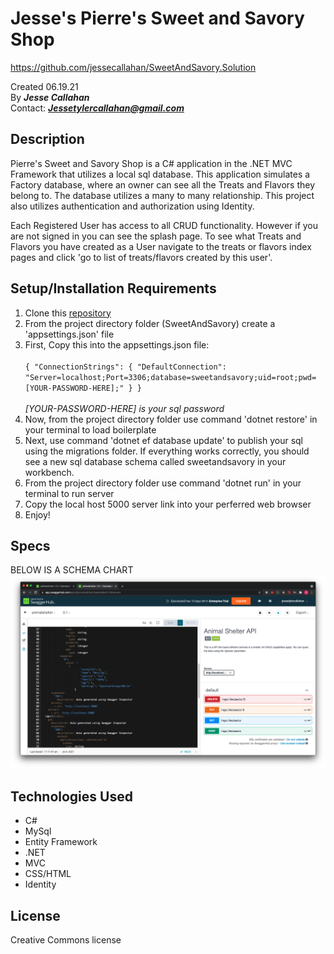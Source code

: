 # Jesse's Pierre's Sweet and Savory Shop
https://github.com/jessecallahan/SweetAndSavory.Solution

Created 06.19.21</br>
By _**Jesse Callahan**_</br>
Contact: _**Jessetylercallahan@gmail.com**_</br>

## Description
Pierre's Sweet and Savory Shop is a C# application in the .NET MVC Framework that utilizes a local sql database. This application simulates a Factory database, where an owner can see all the Treats and Flavors they belong to. The database utilizes a many to many relationship. This project also utilizes authentication and authorization using Identity. 

Each Registered User has access to all CRUD functionality. However if you are not signed in you can see the splash page. To see what Treats and Flavors you have created as a User navigate to the treats or flavors index pages and click 'go to list of treats/flavors created by this user'.

## Setup/Installation Requirements

1. Clone this [repository](https://github.com/jessecallahan/SweetAndSavory.Solution)
2. From the project directory folder (SweetAndSavory) create a 'appsettings.json' file 
3. First, Copy this into the appsettings.json file:<br/><br/>  `{
    "ConnectionStrings": {
        "DefaultConnection": "Server=localhost;Port=3306;database=sweetandsavory;uid=root;pwd=[YOUR-PASSWORD-HERE];"
    }
}`<br/> <br/> *[YOUR-PASSWORD-HERE] is your sql password*
4. Now, from the project directory folder use command 'dotnet restore' in your terminal to load boilerplate
5. Next, use command 'dotnet ef database update' to publish your sql using the migrations folder. If everything works correctly, you should see a new sql database schema called sweetandsavory in your workbench.
6. From the project directory folder use command 'dotnet run' in your terminal to run server
7. Copy the local host 5000 server link into your perferred web browser
8. Enjoy!

## Specs
BELOW IS A SCHEMA CHART
![image info](./SweetAndSavory/wwwroot/images/crud.png)
## Technologies Used
* C#
* MySql
* Entity Framework
* .NET
* MVC
* CSS/HTML
* Identity

## License
Creative Commons license 


